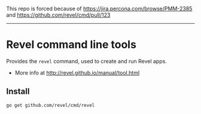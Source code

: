 This repo is forced because of  https://jira.percona.com/browse/PMM-2385  and https://github.com/revel/cmd/pull/123

---


# Revel command line tools

Provides the `revel` command, used to create and run Revel apps.

- More info at http://revel.github.io/manual/tool.html

Install
------------
```bash
go get github.com/revel/cmd/revel
```
